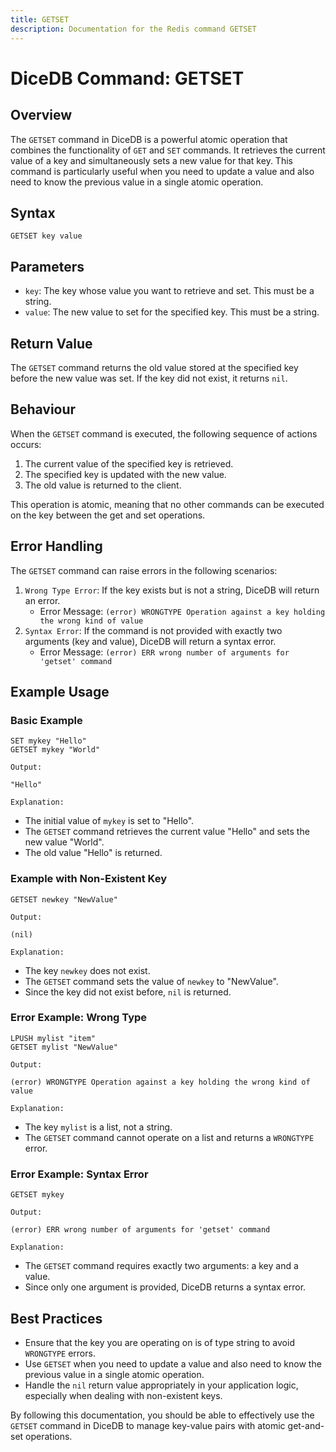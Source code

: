 ```yaml
---
title: GETSET
description: Documentation for the Redis command GETSET
---
```


# DiceDB Command: GETSET

## Overview

The `GETSET` command in DiceDB is a powerful atomic operation that combines the functionality of `GET` and `SET` commands. It retrieves the current value of a key and simultaneously sets a new value for that key. This command is particularly useful when you need to update a value and also need to know the previous value in a single atomic operation.

## Syntax

```
GETSET key value
```

## Parameters

- `key`: The key whose value you want to retrieve and set. This must be a string.
- `value`: The new value to set for the specified key. This must be a string.

## Return Value

The `GETSET` command returns the old value stored at the specified key before the new value was set. If the key did not exist, it returns `nil`.

## Behaviour

When the `GETSET` command is executed, the following sequence of actions occurs:

1. The current value of the specified key is retrieved.
1. The specified key is updated with the new value.
1. The old value is returned to the client.

This operation is atomic, meaning that no other commands can be executed on the key between the get and set operations.

## Error Handling

The `GETSET` command can raise errors in the following scenarios:

1. `Wrong Type Error`: If the key exists but is not a string, DiceDB will return an error.
   - Error Message: `(error) WRONGTYPE Operation against a key holding the wrong kind of value`
1. `Syntax Error`: If the command is not provided with exactly two arguments (key and value), DiceDB will return a syntax error.
   - Error Message: `(error) ERR wrong number of arguments for 'getset' command`

## Example Usage

### Basic Example

```DiceDB
SET mykey "Hello"
GETSET mykey "World"
```

`Output:`

```
"Hello"
```

`Explanation:`

- The initial value of `mykey` is set to "Hello".
- The `GETSET` command retrieves the current value "Hello" and sets the new value "World".
- The old value "Hello" is returned.

### Example with Non-Existent Key

```DiceDB
GETSET newkey "NewValue"
```

`Output:`

```
(nil)
```

`Explanation:`

- The key `newkey` does not exist.
- The `GETSET` command sets the value of `newkey` to "NewValue".
- Since the key did not exist before, `nil` is returned.

### Error Example: Wrong Type

```DiceDB
LPUSH mylist "item"
GETSET mylist "NewValue"
```

`Output:`

```
(error) WRONGTYPE Operation against a key holding the wrong kind of value
```

`Explanation:`

- The key `mylist` is a list, not a string.
- The `GETSET` command cannot operate on a list and returns a `WRONGTYPE` error.

### Error Example: Syntax Error

```DiceDB
GETSET mykey
```

`Output:`

```
(error) ERR wrong number of arguments for 'getset' command
```

`Explanation:`

- The `GETSET` command requires exactly two arguments: a key and a value.
- Since only one argument is provided, DiceDB returns a syntax error.

## Best Practices

- Ensure that the key you are operating on is of type string to avoid `WRONGTYPE` errors.
- Use `GETSET` when you need to update a value and also need to know the previous value in a single atomic operation.
- Handle the `nil` return value appropriately in your application logic, especially when dealing with non-existent keys.

By following this documentation, you should be able to effectively use the `GETSET` command in DiceDB to manage key-value pairs with atomic get-and-set operations.

